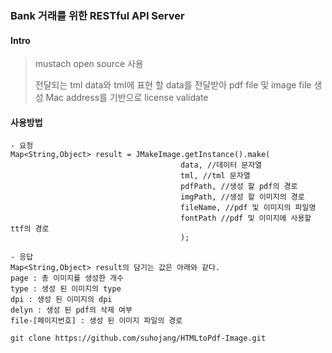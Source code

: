 ### Bank 거래를 위한 RESTful API Server

#### Intro
> mustach open source 사용
> 
> 전달되는 tml data와 tml에 표현 할 data를 전달받아 pdf file 및 image file 생성
> Mac address를 기반으로 license validate
> 

#### 사용방법
```
- 요청
Map<String,Object> result = JMakeImage.getInstance().make(
                                      data, //데이터 문자열
                                      tml, //tml 문자열
                                      pdfPath, //생성 할 pdf의 경로
                                      imgPath, //생성 할 이미지의 경로
                                      fileName, //pdf 및 이미지의 파일명
                                      fontPath //pdf 및 이미지에 사용할 ttf의 경로
                                      );

- 응답
Map<String,Object> result의 담기는 값은 아래와 같다.
page : 총 이미지를 생성한 개수
type : 생성 된 이미지의 type
dpi : 생성 된 이미지의 dpi
delyn : 생성 된 pdf의 삭제 여부
file-[페이지번호] : 생성 된 이미지 파일의 경로

```

```
git clone https://github.com/suhojang/HTMLtoPdf-Image.git
```
